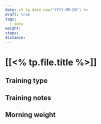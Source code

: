 ```yaml
---
date: <% tp.date.now("YYYY-MM-DD") %>
draft: true
tags:
  - data
weight: 
steps: 
distance:
---
```

# [[<% tp.file.title %>]]

## Training type

## Training notes

## Morning weight

